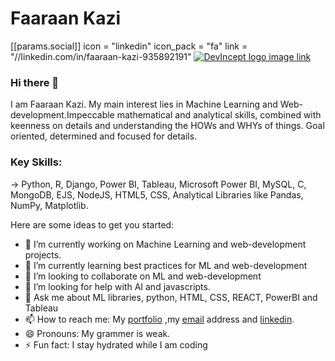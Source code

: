 # Faaraan Kazi

[[params.social]]
    icon = "linkedin"
    icon_pack = "fa"
    link = "//linkedin.com/in/faaraan-kazi-935892191"
[![DevIncept logo image link](https://lh3.googleusercontent.com/fqYJHtyzZzA4vacRzeJoB93QNvA5-mvR-8UB5oVLxdYDSTpfLp_KgYD4IqVGJUgFEJo)](https://www.linkedin.com/in/faaraan-kazi-935892191)                

### Hi there 👋

I am Faaraan Kazi. My main interest lies in Machine Learning and Web-development.Impeccable mathematical and analytical skills, combined with keenness on details and understanding the HOWs and WHYs of things. Goal oriented, determined and focused for details.

### Key Skills:
-> Python, R, Django, Power BI, Tableau, Microsoft Power BI, MySQL, C, MongoDB, EJS, NodeJS, HTML5, CSS, Analytical Libraries like Pandas, NumPy, Matplotlib.

Here are some ideas to get you started:

- 🔭 I’m currently working on Machine Learning and web-development projects.
- 🌱 I’m currently learning best practices for ML and web-development
- 👯 I’m looking to collaborate on ML and web-development 
- 🤔 I’m looking for help with AI and javascripts.
- 💬 Ask me about ML libraries, python, HTML, CSS, REACT, PowerBI and Tableau
- 📫 How to reach me: My [portfolio](https://portfolio-16e62.web.app/) ,my [email](mailto:faaraankazi@gmail.com?subject=[GitHub]%20Source%20Han%20Sans) address and [linkedin](https://www.linkedin.com/in/faaraan-kazi-935892191).
- 😄 Pronouns: My grammer is weak.
- ⚡ Fun fact: I stay hydrated while I am coding

